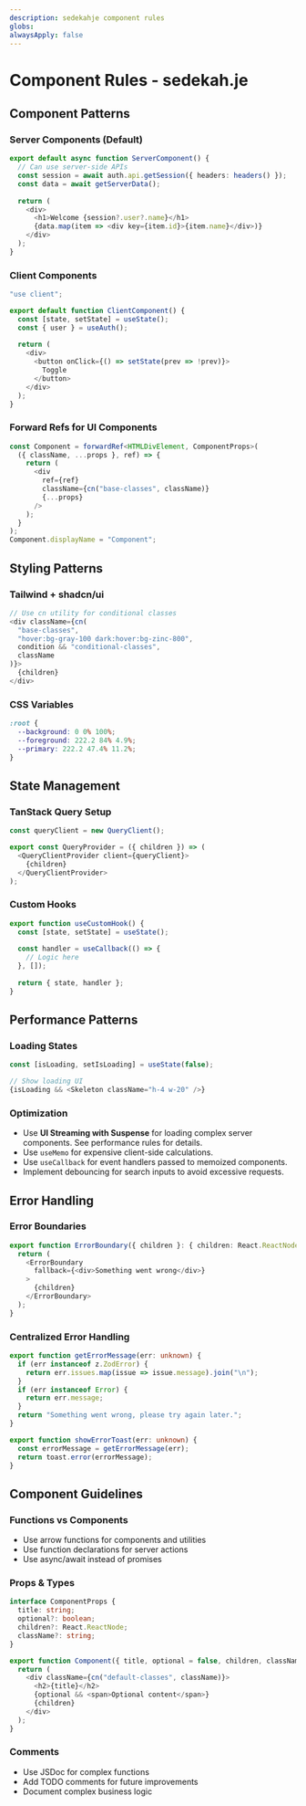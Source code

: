 ```yaml
---
description: sedekahje component rules
globs:
alwaysApply: false
---
```


# Component Rules - sedekah.je

## Component Patterns

### Server Components (Default)
```typescript
export default async function ServerComponent() {
  // Can use server-side APIs
  const session = await auth.api.getSession({ headers: headers() });
  const data = await getServerData();
  
  return (
    <div>
      <h1>Welcome {session?.user?.name}</h1>
      {data.map(item => <div key={item.id}>{item.name}</div>)}
    </div>
  );
}
```

### Client Components
```typescript
"use client";

export default function ClientComponent() {
  const [state, setState] = useState();
  const { user } = useAuth();
  
  return (
    <div>
      <button onClick={() => setState(prev => !prev)}>
        Toggle
      </button>
    </div>
  );
}
```

### Forward Refs for UI Components
```typescript
const Component = forwardRef<HTMLDivElement, ComponentProps>(
  ({ className, ...props }, ref) => {
    return (
      <div 
        ref={ref} 
        className={cn("base-classes", className)} 
        {...props} 
      />
    );
  }
);
Component.displayName = "Component";
```

## Styling Patterns

### Tailwind + shadcn/ui
```typescript
// Use cn utility for conditional classes
<div className={cn(
  "base-classes",
  "hover:bg-gray-100 dark:hover:bg-zinc-800",
  condition && "conditional-classes",
  className
)}>
  {children}
</div>
```

### CSS Variables
```css
:root {
  --background: 0 0% 100%;
  --foreground: 222.2 84% 4.9%;
  --primary: 222.2 47.4% 11.2%;
}
```

## State Management

### TanStack Query Setup
```typescript
const queryClient = new QueryClient();

export const QueryProvider = ({ children }) => (
  <QueryClientProvider client={queryClient}>
    {children}
  </QueryClientProvider>
);
```

### Custom Hooks
```typescript
export function useCustomHook() {
  const [state, setState] = useState();
  
  const handler = useCallback(() => {
    // Logic here
  }, []);
  
  return { state, handler };
}
```

## Performance Patterns

### Loading States
```typescript
const [isLoading, setIsLoading] = useState(false);

// Show loading UI
{isLoading && <Skeleton className="h-4 w-20" />}
```

### Optimization
- Use **UI Streaming with Suspense** for loading complex server components. See performance rules for details.
- Use `useMemo` for expensive client-side calculations.
- Use `useCallback` for event handlers passed to memoized components.
- Implement debouncing for search inputs to avoid excessive requests.

## Error Handling

### Error Boundaries
```typescript
export function ErrorBoundary({ children }: { children: React.ReactNode }) {
  return (
    <ErrorBoundary
      fallback={<div>Something went wrong</div>}
    >
      {children}
    </ErrorBoundary>
  );
}
```

### Centralized Error Handling
```typescript
export function getErrorMessage(err: unknown) {
  if (err instanceof z.ZodError) {
    return err.issues.map(issue => issue.message).join("\n");
  }
  if (err instanceof Error) {
    return err.message;
  }
  return "Something went wrong, please try again later.";
}

export function showErrorToast(err: unknown) {
  const errorMessage = getErrorMessage(err);
  return toast.error(errorMessage);
}
```

## Component Guidelines

### Functions vs Components
- Use arrow functions for components and utilities
- Use function declarations for server actions
- Use async/await instead of promises

### Props & Types
```typescript
interface ComponentProps {
  title: string;
  optional?: boolean;
  children?: React.ReactNode;
  className?: string;
}

export function Component({ title, optional = false, children, className }: ComponentProps) {
  return (
    <div className={cn("default-classes", className)}>
      <h2>{title}</h2>
      {optional && <span>Optional content</span>}
      {children}
    </div>
  );
}
```

### Comments
- Use JSDoc for complex functions
- Add TODO comments for future improvements
- Document complex business logic